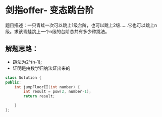 # 剑指offer- 变态跳台阶

题目描述：一只青蛙一次可以跳上1级台阶，也可以跳上2级……它也可以跳上n级。求该青蛙跳上一个n级的台阶总共有多少种跳法。

## 解题思路：
- 跳法为2^(n-1);
- 证明是由数学归纳法证出来的

```c++
class Solution {
public:
    int jumpFloorII(int number) {
        int result = pow(2, number-1);
        return result;

    }
};
```
